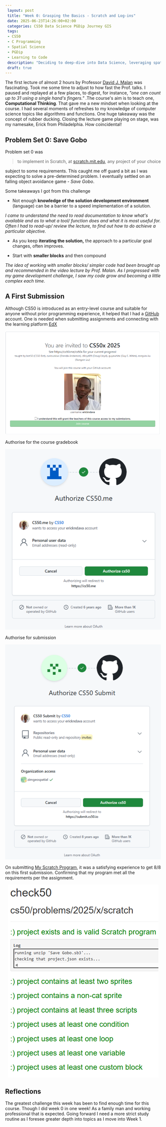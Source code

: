 ```yaml
---
 layout: post
 title: "Week 0: Grasping the Basics - Scratch and Log-ins"
 date: 2025-06-23T14:26:00+02:00
 categories: CS50 Data Science PGDip Journey GIS
 tags: 
 - CS50
 - C Programming
 - Spatial Science
 - PGDip
 - Learning to Code
 description: "Deciding to deep-dive into Data Science, leveraging spatial data expertise and writing about the break." 
 draft: true
--- 
```


The first lecture of almost 2 hours by Professor  [David J. Malan](https://cs.harvard.edu/malan/) was fascinating. Took me some time to adjust to how fast the Prof. talks. I paused and replayed at a few places, to digest, for instance, *"one can count up to 31 using a single hand's fingers."* .The course's aim is to teach one, **Computational Thinking**. That gave me a new mindset when looking at the course. I had several moments of refreshes to my knowledge of computer science topics like algorithms and functions. One huge takeaway was the concept of rubber ducking. Closing the lecture game playing on stage, was my namesake, Erick from Philadelphia. How coincidental!

 
## Problem Set 0: Save Gobo
Problem set 0 was
>to implement in Scratch, at [scratch.mit.edu](https://scratch.mit.edu/), any project of your choice

subject to some requirements. This caught me off guard a bit as I was expecting  to solve a pre-determined problem. I eventually settled on an falling  object avoidance game - *Save Gobo*. 

Some takeaways I got from this challenge
- Not enough **knowledge of the solution development environment** (language) can be a barrier to a speed implementation of a solution.

*I came to understand the need to read documentation to know what's available and as to what a tool/ function does and what it is most useful for. Often I had to read-up/ review the lecture, to find out how to do achieve a particular objective.* 

- As you keep **iterating the solution,** the approach to a particular goal changes, often improves. 

- Start with **smaller blocks** and then compound

*The idea of working with smaller blocks/ simpler code had been brought up and recommended in the video lecture by Prof. Malan. As I progressed with my game development challenge, I saw my code grow and becoming a little complex each time.*

## A First Submission
 
 Although CS50 is introduced as an entry-level course and suitable for anyone without prior programming experience, it helped that I had a [GitHub](https://github.com/) account. One is needed when submitting assignments and connecting with the learning platform [EdX](https://home.edx.org/)

<p align="center"><img src="/images/GitHub_Invitation_for_CS50.png" alt="Invitation to CS50x"/></p>

Authorise for the course gradebook

<p align="center"><img src="/images/Authorise_CS50_smaller.png" alt="Authorize CS50.me"/></p>

Authorise for submission

<p align="center"><img src="/images/Authorise_CS50.png" alt="Authorize Submit"/></p>

On submitting [My Scratch Program](https://scratch.mit.edu/projects/1191429593), it was a satisfying experience to get 8/8 on this first submission. Confirming that my program met all the requirements per the assignment. 

<p align="center"><img src="/images/Project_check.png" alt="Project Check"/></p>


## Reflections
The greatest challenge this week has been to find enough time for this course. Though I did week 0 in one week! As a family man and working professional that is expected. Going forward I need a more strict study routine as I foresee greater depth into topics as I move into Week 1. 
